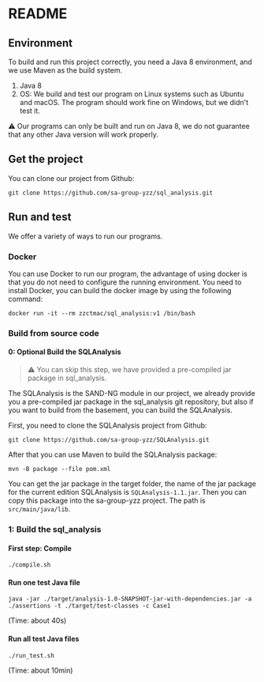 # README

## Environment

To build and run this project correctly, you need a Java 8 environment, and we use Maven as the build system.

1. Java 8
2. OS: We build and test our program on Linux systems such as Ubuntu and macOS. The program should work fine on Windows, but we didn't test it.

⚠️ Our programs can only be built and run on Java 8, we do not guarantee that any other Java version will work properly.

## Get the project

You can clone our project from Github:

```shell
git clone https://github.com/sa-group-yzz/sql_analysis.git
```

## Run and test

We offer a variety of ways to run our programs.

### Docker

You can use Docker to run our program, the advantage of using docker is that you do not need to configure the running environment. You need to install Docker, you can build the docker image by using the following command:

```shell
docker run -it --rm zzctmac/sql_analysis:v1 /bin/bash
```

### Build from source code

#### 0: Optional Build the SQLAnalysis

> ⚠️ You can skip this step, we have provided a pre-compiled jar package in sql_analysis.

The SQLAnalysis is the SAND-NG module in our project, we already provide you a pre-compiled jar package in the sql_analysis git repository, but also if you want to build from the basement, you can build the SQLAnalysis.

First, you need to clone the SQLAnalysis project from Github:

```shell
git clone https://github.com/sa-group-yzz/SQLAnalysis.git
```

After that you can use Maven to build the SQLAnalysis package:

```shell
mvn -B package --file pom.xml
```

You can get the jar package in the target folder, the name of the jar package for the current edition SQLAnalysis is `SQLAnalysis-1.1.jar`. Then you can copy this package into the sa-group-yzz project. The path is `src/main/java/lib`.

### 1: Build the sql_analysis

#### First step: Compile

```shell
./compile.sh
```

#### Run one test Java file

```shell
java -jar ./target/analysis-1.0-SNAPSHOT-jar-with-dependencies.jar -a ./assertions -t ./target/test-classes -c Case1
```

(Time: about 40s)

#### Run all test Java files

```shell
./run_test.sh
```

(Time: about 10min)

